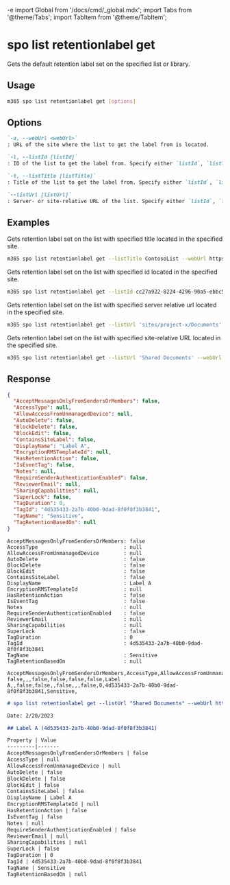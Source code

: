 -e <!-- DISCLAIMER: All secrets, passwords, and sensitive values in this document are examples only and not real credentials. -->
import Global from '/docs/cmd/_global.mdx';
import Tabs from '@theme/Tabs';
import TabItem from '@theme/TabItem';

# spo list retentionlabel get

Gets the default retention label set on the specified list or library.

## Usage

```sh
m365 spo list retentionlabel get [options]
```

## Options

```md definition-list
`-u, --webUrl <webUrl>`
: URL of the site where the list to get the label from is located.

`-l, --listId [listId]`
: ID of the list to get the label from. Specify either `listId`, `listTitle`, or `listUrl` but not multiple.

`-t, --listTitle [listTitle]`
: Title of the list to get the label from. Specify either `listId`, `listTitle`, or `listUrl` but not multiple.

`--listUrl [listUrl]`
: Server- or site-relative URL of the list. Specify either `listId`, `listTitle`, or `listUrl` but not multiple.
```

<Global />

## Examples

Gets retention label set on the list with specified title located in the specified site.

```sh
m365 spo list retentionlabel get --listTitle ContosoList --webUrl https://contoso.sharepoint.com/sites/project-x
```

Gets retention label set on the list with specified id located in the specified site.

```sh
m365 spo list retentionlabel get --listId cc27a922-8224-4296-90a5-ebbc54da2e85 --webUrl https://contoso.sharepoint.com/sites/project-x
```

Gets retention label set on the list with specified server relative url located in the specified site.

```sh
m365 spo list retentionlabel get --listUrl 'sites/project-x/Documents' --webUrl https://contoso.sharepoint.com/sites/project-x
```

Gets retention label set on the list with specified site-relative URL located in the specified site.

```sh
m365 spo list retentionlabel get --listUrl 'Shared Documents' --webUrl https://contoso.sharepoint.com/sites/project-x
```

## Response

<Tabs>
  <TabItem value="JSON">

  ```json
  {
    "AcceptMessagesOnlyFromSendersOrMembers": false,
    "AccessType": null,
    "AllowAccessFromUnmanagedDevice": null,
    "AutoDelete": false,
    "BlockDelete": false,
    "BlockEdit": false,
    "ContainsSiteLabel": false,
    "DisplayName": "Label A",
    "EncryptionRMSTemplateId": null,
    "HasRetentionAction": false,
    "IsEventTag": false,
    "Notes": null,
    "RequireSenderAuthenticationEnabled": false,
    "ReviewerEmail": null,
    "SharingCapabilities": null,
    "SuperLock": false,
    "TagDuration": 0,
    "TagId": "4d535433-2a7b-40b0-9dad-8f0f8f3b3841",
    "TagName": "Sensitive",
    "TagRetentionBasedOn": null
  }
  ```

  </TabItem>
  <TabItem value="Text">

  ```text
  AcceptMessagesOnlyFromSendersOrMembers: false
  AccessType                            : null
  AllowAccessFromUnmanagedDevice        : null
  AutoDelete                            : false
  BlockDelete                           : false
  BlockEdit                             : false
  ContainsSiteLabel                     : false
  DisplayName                           : Label A
  EncryptionRMSTemplateId               : null
  HasRetentionAction                    : false
  IsEventTag                            : false
  Notes                                 : null
  RequireSenderAuthenticationEnabled    : false
  ReviewerEmail                         : null
  SharingCapabilities                   : null
  SuperLock                             : false
  TagDuration                           : 0
  TagId                                 : 4d535433-2a7b-40b0-9dad-8f0f8f3b3841
  TagName                               : Sensitive
  TagRetentionBasedOn                   : null
  ```

  </TabItem>
  <TabItem value="CSV">

  ```csv
  AcceptMessagesOnlyFromSendersOrMembers,AccessType,AllowAccessFromUnmanagedDevice,AutoDelete,BlockDelete,BlockEdit,ContainsSiteLabel,DisplayName,EncryptionRMSTemplateId,HasRetentionAction,IsEventTag,Notes,RequireSenderAuthenticationEnabled,ReviewerEmail,SharingCapabilities,SuperLock,TagDuration,TagId,TagName,TagRetentionBasedOn
  false,,,false,false,false,false,Label A,,false,false,,false,,,false,0,4d535433-2a7b-40b0-9dad-8f0f8f3b3841,Sensitive,
  ```

  </TabItem>
  <TabItem value="Markdown">

  ```md
  # spo list retentionlabel get --listUrl "Shared Documents" --webUrl https://contoso.sharepoint.com/sites/project-x

  Date: 2/20/2023

  ## Label A (4d535433-2a7b-40b0-9dad-8f0f8f3b3841)

  Property | Value
  ---------|-------
  AcceptMessagesOnlyFromSendersOrMembers | false
  AccessType | null
  AllowAccessFromUnmanagedDevice | null
  AutoDelete | false
  BlockDelete | false
  BlockEdit | false
  ContainsSiteLabel | false
  DisplayName | Label A
  EncryptionRMSTemplateId | null
  HasRetentionAction | false
  IsEventTag | false
  Notes | null
  RequireSenderAuthenticationEnabled | false
  ReviewerEmail | null
  SharingCapabilities | null
  SuperLock | false
  TagDuration | 0
  TagId | 4d535433-2a7b-40b0-9dad-8f0f8f3b3841
  TagName | Sensitive
  TagRetentionBasedOn | null
  ```

  </TabItem>
</Tabs>
